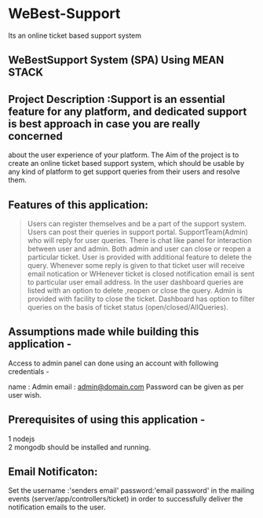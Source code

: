 # WeBest-Support
Its an online ticket based support system 

## WeBestSupport System (SPA) Using MEAN STACK

## Project Description :Support is an essential feature for any platform, and dedicated support is best approach in case you are really concerned 
about the user experience of your platform. The Aim of the project is to create an online ticket based support system, 
which should be usable by any kind of platform to get support queries from their users and resolve them.

## Features of this application:
> Users can register themselves and be a part of the support system.
> Users can post their queries in support portal.
> SupportTeam(Admin) who will reply for user queries.
> There is chat like panel for interaction between user and admin.
> Both admin and user can close or reopen a particular ticket.
> User is provided with additional feature to delete the query.
> Whenever some reply is given to that ticket user will receive email notication or 
> WHenever ticket is closed notification email is sent to particular user email address.
> In the user dashboard queries are listed with an option to delete ,reopen or close the query.
> Admin is provided with facility to close the ticket.
> Dashboard has option to filter queries on the basis of ticket status (open/closed/AllQueries).


## Assumptions made while building this application -
Access to admin panel can done using an account with following credentials -

name : Admin 
email : admin@domain.com 
Password can be given as per user wish.

## Prerequisites of using this application -
1 nodejs  
2 mongodb 
should be installed and running.

## Email Notificaton:
Set the username :'senders email'
password:'email password' 
in the mailing events (server/app/controllers/ticket) 
in order to successfully deliver the notification emails to the user.
